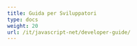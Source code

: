 ```yaml
---
title: Guida per Sviluppatori
type: docs
weight: 20
url: /it/javascript-net/developer-guide/
---
```

